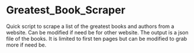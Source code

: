 # Greatest_Book_Scraper
Quick script to scrape a list of the greatest books and authors from a website. 
Can be modified if need be for other website.
The output is a json file of the books. 
It is limited to first ten pages but can be modified to grab more if need be.

